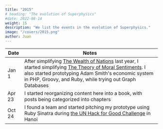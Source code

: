 ```yaml
---
title: "2015"
# heading: "The evolution of Superphysics"
#date: 2022-08-14
weight: 15
description: "We list the events in the evolution of Superphysics."
image: "/covers/2015.png"
author: Juan
---
```


Date | Notes
--- | ---
Jan 1 | After simplifying [The Wealth of Nations](/research/smith/wealth-of-nations/) last year, I started simplifying [The Theory of Moral Sentiments](/research/smith/theory-moral-sentiments/). I also started prototyping Adam Smith's economic system in PHP, Groovy, and Ruby, while trying out Graph Databases
Apr 23 | I started reorganizing content here into a book, with posts being categorized into chapters
Oct 24 | I found a team and started pitching my prototype using Ruby Sinatra during [the UN Hack for Good Challenge](https://www.pantrypoints.com/news/15-10-24/) in Hanoi
